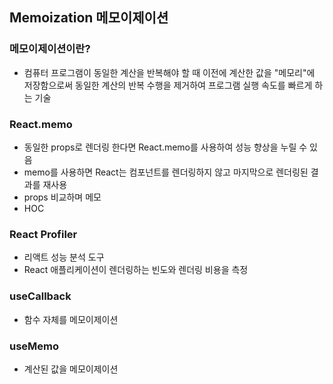 ## Memoization 메모이제이션

### 메모이제이션이란?

- 컴퓨터 프로그램이 동일한 계산을 반복해야 할 때 이전에 계산한 값을 "메모리"에 저장함으로써 동일한 계산의 반복 수행을 제거하여 프로그램 실행 속도를 빠르게 하는 기술

### React.memo

- 동일한 props로 렌더링 한다면 React.memo를 사용하여 성능 향상을 누릴 수 있음
- memo를 사용하면 React는 컴포넌트를 렌더링하지 않고 마지막으로 렌더링된 결과를 재사용
- props 비교하며 메모
- HOC

### React Profiler

- 리액트 성능 분석 도구
- React 애플리케이션이 렌더링하는 빈도와 렌더링 비용을 측정

### useCallback

- 함수 자체를 메모이제이션

### useMemo

- 계산된 값을 메모이제이션
